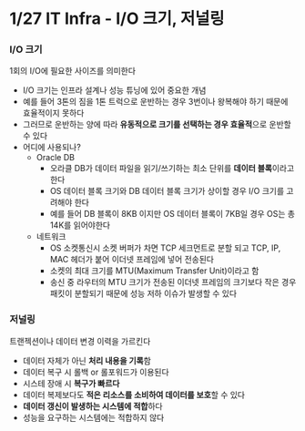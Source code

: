 # 1/27 IT Infra - I/O 크기, 저널링

### I/O 크기

1회의 I/O에 필요한 사이즈를 의미한다

- I/O 크기는 인프라 설계나 성능 튜닝에 있어 중요한 개념
- 예를 들어 3톤의 짐을 1톤 트럭으로 운반하는 경우 3번이나 왕복해야 하기 때문에 효율적이지 못하다
- 그러므로 운반하는 양에 따라 **유동적으로 크기를 선택하는 경우 효율적**으로 운반할 수 있다
- 어디에 사용되나?
    - Oracle DB
        - 오라클 DB가 데이터 파일을 읽기/쓰기하는 최소 단위를 **데이터 블록**이라고 한다
        - OS 데이터 블록 크기와 DB 데이터 블록 크기가 상이할 경우 I/O 크기를 고려해야 한다
        - 예를 들어 DB 블록이 8KB 이지만 OS 데이터 블록이 7KB일 경우 OS는 총 14K를 읽어야한다
    - 네트워크
        - OS 소켓통신시 소켓 버퍼가 차면 TCP 세크먼트로 분할 되고 TCP, IP, MAC 헤더가 붙어 이더넷 프레임에 넣어 전송된다
        - 소켓의 최대 크기를 MTU(Maximum Transfer Unit)이라고 함
        - 송신 중 라우터의 MTU 크기가 전송된 이더넷 프레임의 크기보다 작은 경우 패킷이 분할되기 때문에 성능 저하 이슈가 발생할 수 있다

### 저널링

트랜젝션이나 데이터 변경 이력을 가르킨다

- 데이터 자체가 아닌 **처리 내용을 기록**함
- 데이터 복구 시 롤백 or 롤포워드가 이용된다
- 시스테 장애 시 **복구가 빠르다**
- 데이터 복제보다도 **적은 리소스를 소비하여 데이터를 보호**할 수 있다
- **데이터 갱신이 발생하는 시스템에 적합**하다
- 성능을 요구하는 시스템에는 적합하지 않다